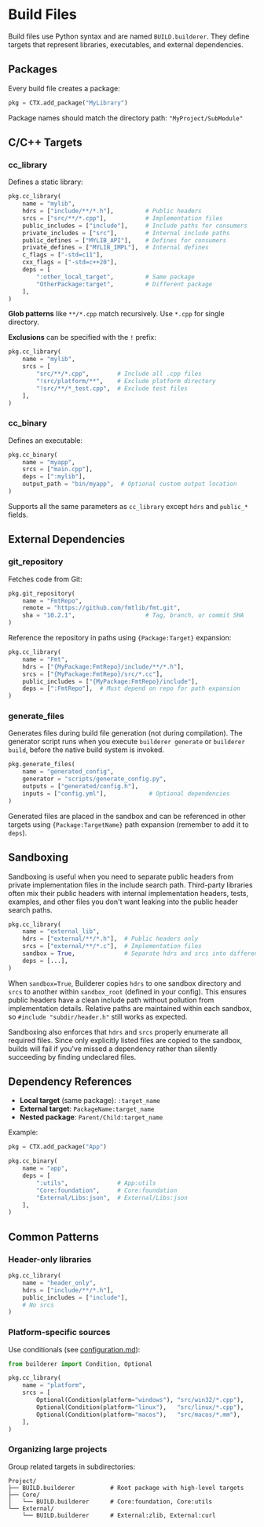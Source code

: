 # Build Files

Build files use Python syntax and are named `BUILD.builderer`. They define targets that represent libraries, executables, and external dependencies.

## Packages

Every build file creates a package:

```python
pkg = CTX.add_package("MyLibrary")
```

Package names should match the directory path: `"MyProject/SubModule"`

## C/C++ Targets

### cc_library

Defines a static library:

```python
pkg.cc_library(
    name = "mylib",
    hdrs = ["include/**/*.h"],         # Public headers
    srcs = ["src/**/*.cpp"],           # Implementation files
    public_includes = ["include"],     # Include paths for consumers
    private_includes = ["src"],        # Internal include paths
    public_defines = ["MYLIB_API"],    # Defines for consumers
    private_defines = ["MYLIB_IMPL"],  # Internal defines
    c_flags = ["-std=c11"],
    cxx_flags = ["-std=c++20"],
    deps = [
        ":other_local_target",         # Same package
        "OtherPackage:target",         # Different package
    ],
)
```

**Glob patterns** like `**/*.cpp` match recursively. Use `*.cpp` for single directory.

**Exclusions** can be specified with the `!` prefix:

```python
pkg.cc_library(
    name = "mylib",
    srcs = [
        "src/**/*.cpp",        # Include all .cpp files
        "!src/platform/**",    # Exclude platform directory
        "!src/**/*_test.cpp",  # Exclude test files
    ],
)
```

### cc_binary

Defines an executable:

```python
pkg.cc_binary(
    name = "myapp",
    srcs = ["main.cpp"],
    deps = [":mylib"],
    output_path = "bin/myapp",  # Optional custom output location
)
```

Supports all the same parameters as `cc_library` except `hdrs` and `public_*` fields.

## External Dependencies

### git_repository

Fetches code from Git:

```python
pkg.git_repository(
    name = "FmtRepo",
    remote = "https://github.com/fmtlib/fmt.git",
    sha = "10.2.1",                    # Tag, branch, or commit SHA
)
```

Reference the repository in paths using `{Package:Target}` expansion:

```python
pkg.cc_library(
    name = "Fmt",
    hdrs = ["{MyPackage:FmtRepo}/include/**/*.h"],
    srcs = ["{MyPackage:FmtRepo}/src/*.cc"],
    public_includes = ["{MyPackage:FmtRepo}/include"],
    deps = [":FmtRepo"],  # Must depend on repo for path expansion
)
```

### generate_files

Generates files during build file generation (not during compilation). The generator script runs when you execute `builderer generate` or `builderer build`, before the native build system is invoked.

```python
pkg.generate_files(
    name = "generated_config",
    generator = "scripts/generate_config.py",
    outputs = ["generated/config.h"],
    inputs = ["config.yml"],            # Optional dependencies
)
```

Generated files are placed in the sandbox and can be referenced in other targets using `{Package:TargetName}` path expansion (remember to add it to `deps`).

## Sandboxing

Sandboxing is useful when you need to separate public headers from private implementation files in the include search path. Third-party libraries often mix their public headers with internal implementation headers, tests, examples, and other files you don't want leaking into the public header search paths.

```python
pkg.cc_library(
    name = "external_lib",
    hdrs = ["external/**/*.h"],  # Public headers only
    srcs = ["external/**/*.c"],  # Implementation files
    sandbox = True,              # Separate hdrs and srcs into different paths
    deps = [...],
)
```

When `sandbox=True`, Builderer copies `hdrs` to one sandbox directory and `srcs` to another within `sandbox_root` (defined in your config). This ensures public headers have a clean include path without pollution from implementation details. Relative paths are maintained within each sandbox, so `#include "subdir/header.h"` still works as expected.

Sandboxing also enforces that `hdrs` and `srcs` properly enumerate all required files. Since only explicitly listed files are copied to the sandbox, builds will fail if you've missed a dependency rather than silently succeeding by finding undeclared files.

## Dependency References

- **Local target** (same package): `:target_name`
- **External target**: `PackageName:target_name`
- **Nested package**: `Parent/Child:target_name`

Example:

```python
pkg = CTX.add_package("App")

pkg.cc_binary(
    name = "app",
    deps = [
        ":utils",              # App:utils
        "Core:foundation",     # Core:foundation
        "External/Libs:json",  # External/Libs:json
    ],
)
```

## Common Patterns

### Header-only libraries

```python
pkg.cc_library(
    name = "header_only",
    hdrs = ["include/**/*.h"],
    public_includes = ["include"],
    # No srcs
)
```

### Platform-specific sources

Use conditionals (see [configuration.md](configuration.md)):

```python
from builderer import Condition, Optional

pkg.cc_library(
    name = "platform",
    srcs = [
        Optional(Condition(platform="windows"), "src/win32/*.cpp"),
        Optional(Condition(platform="linux"),   "src/linux/*.cpp"),
        Optional(Condition(platform="macos"),   "src/macos/*.mm"),
    ],
)
```

### Organizing large projects

Group related targets in subdirectories:

```
Project/
├── BUILD.builderer          # Root package with high-level targets
├── Core/
│   └── BUILD.builderer      # Core:foundation, Core:utils
└── External/
    └── BUILD.builderer      # External:zlib, External:curl
```

